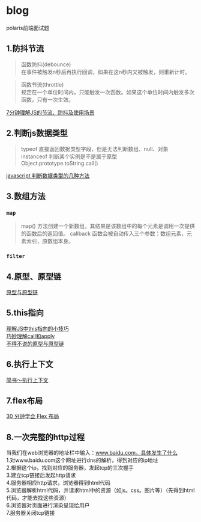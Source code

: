 # blog
polaris前端面试题
## 1.防抖节流

>函数防抖(debounce)  
在事件被触发n秒后再执行回调，如果在这n秒内又被触发，则重新计时。

>函数节流(throttle)  
规定在一个单位时间内，只能触发一次函数。如果这个单位时间内触发多次函数，只有一次生效。

[7分钟理解JS的节流、防抖及使用场景](https://juejin.cn/post/6844903669389885453)

## 2.判断js数据类型
>typeof 直接返回数据类型字段，但是无法判断数组、null、对象  
>instanceof 判断某个实例是不是属于原型  
>Object.prototype.toString.call()  

[javascript 判断数据类型的几种方法](https://segmentfault.com/a/1190000018160547)

## 3.数组方法
### `map`  
> map() 方法创建一个新数组，其结果是该数组中的每个元素是调用一次提供的函数后的返回值。
callback 函数会被自动传入三个参数：数组元素，元素索引，原数组本身。

### `filter`

## 4.原型、原型链

[原型与原型链](https://juejin.cn/post/6844903749345886216)

## 5.this指向

[理解JS中this指向的小技巧](https://juejin.cn/post/6844903476066009096)  
[巧妙理解call和apply](https://github.com/TerryBeanX2/Dive-Into-JS/tree/master/call-apply)  
[不得不说的原型与原型链](https://github.com/TerryBeanX2/Dive-Into-JS/tree/master/proto)  


## 6.执行上下文

[简书～执行上下文](https://www.jianshu.com/p/a6d37c77e8db)  

## 7.flex布局

[30 分钟学会 Flex 布局](https://zhuanlan.zhihu.com/p/25303493)  

## 8.一次完整的http过程

当我们在web浏览器的地址栏中输入：www.baidu.com，具体发生了什么  
1.对www.baidu.com这个网址进行dns的解析，得到对应的ip地址  
2.根据这个ip，找到对应的服务器，发起tcp的三次握手  
3.建立tcp链接后发起http请求  
4.服务器相应http请求，浏览器得到html代码  
5.浏览器解析html代码，并请求html中的资源（如js。css。图片等）（先得到html代码，才能去找这些资源）  
6.浏览器对页面进行渲染呈现给用户  
7.服务器关闭tcp链接  
